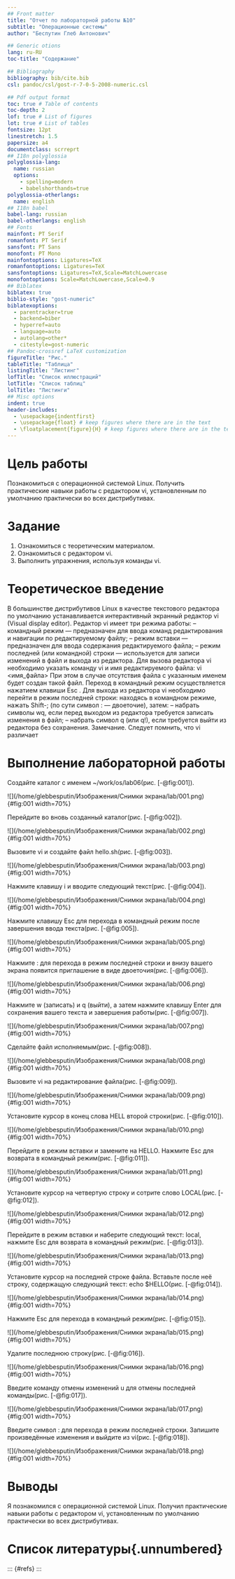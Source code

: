 ```yaml
---
## Front matter
title: "Отчет по лабораторной работы №10"
subtitle: "Операционные системы"
author: "Беспутин Глеб Антонович"

## Generic otions
lang: ru-RU
toc-title: "Содержание"

## Bibliography
bibliography: bib/cite.bib
csl: pandoc/csl/gost-r-7-0-5-2008-numeric.csl

## Pdf output format
toc: true # Table of contents
toc-depth: 2
lof: true # List of figures
lot: true # List of tables
fontsize: 12pt
linestretch: 1.5
papersize: a4
documentclass: scrreprt
## I18n polyglossia
polyglossia-lang:
  name: russian
  options:
	- spelling=modern
	- babelshorthands=true
polyglossia-otherlangs:
  name: english
## I18n babel
babel-lang: russian
babel-otherlangs: english
## Fonts
mainfont: PT Serif
romanfont: PT Serif
sansfont: PT Sans
monofont: PT Mono
mainfontoptions: Ligatures=TeX
romanfontoptions: Ligatures=TeX
sansfontoptions: Ligatures=TeX,Scale=MatchLowercase
monofontoptions: Scale=MatchLowercase,Scale=0.9
## Biblatex
biblatex: true
biblio-style: "gost-numeric"
biblatexoptions:
  - parentracker=true
  - backend=biber
  - hyperref=auto
  - language=auto
  - autolang=other*
  - citestyle=gost-numeric
## Pandoc-crossref LaTeX customization
figureTitle: "Рис."
tableTitle: "Таблица"
listingTitle: "Листинг"
lofTitle: "Список иллюстраций"
lotTitle: "Список таблиц"
lolTitle: "Листинги"
## Misc options
indent: true
header-includes:
  - \usepackage{indentfirst}
  - \usepackage{float} # keep figures where there are in the text
  - \floatplacement{figure}{H} # keep figures where there are in the text
---
```


# Цель работы

Познакомиться с операционной системой Linux. Получить практические навыки работы с редактором vi, установленным по умолчанию практически во всех дистрибутивах.

# Задание

1. Ознакомиться с теоретическим материалом.
2. Ознакомиться с редактором vi.
3. Выполнить упражнения, используя команды vi.


# Теоретическое введение

В большинстве дистрибутивов Linux в качестве текстового редактора по умолчанию
устанавливается интерактивный экранный редактор vi (Visual display editor).
Редактор vi имеет три режима работы:
– командный режим — предназначен для ввода команд редактирования и навигации по
редактируемому файлу;
– режим вставки — предназначен для ввода содержания редактируемого файла;
– режим последней (или командной) строки — используется для записи изменений в файл
и выхода из редактора.
Для вызова редактора vi необходимо указать команду vi и имя редактируемого файла:
vi <имя_файла>
При этом в случае отсутствия файла с указанным именем будет создан такой файл.
Переход в командный режим осуществляется нажатием клавиши Esc . Для выхода из
редактора vi необходимо перейти в режим последней строки: находясь в командном
режиме, нажать Shift-; (по сути символ : — двоеточие), затем:
– набрать символы wq, если перед выходом из редактора требуется записать изменения
в файл;
– набрать символ q (или q!), если требуется выйти из редактора без сохранения.
Замечание. Следует помнить, что vi различает

# Выполнение лабораторной работы

Создайте каталог с именем ~/work/os/lab06(рис. [-@fig:001]).

![](/home/glebbesputin/Изображения/Снимки экрана/lab/001.png){#fig:001 width=70%}

Перейдите во вновь созданный каталог(рис. [-@fig:002]).

![](/home/glebbesputin/Изображения/Снимки экрана/lab/002.png){#fig:001 width=70%}

Вызовите vi и создайте файл hello.sh(рис. [-@fig:003]).

![](/home/glebbesputin/Изображения/Снимки экрана/lab/003.png){#fig:001 width=70%}

Нажмите клавишу i и вводите следующий текст(рис. [-@fig:004]).

![](/home/glebbesputin/Изображения/Снимки экрана/lab/004.png){#fig:001 width=70%}

Нажмите клавишу Esc для перехода в командный режим после завершения ввода
текста(рис. [-@fig:005]).

![](/home/glebbesputin/Изображения/Снимки экрана/lab/005.png){#fig:001 width=70%}

Нажмите : для перехода в режим последней строки и внизу вашего экрана появится
приглашение в виде двоеточия(рис. [-@fig:006]).

![](/home/glebbesputin/Изображения/Снимки экрана/lab/006.png){#fig:001 width=70%}

Нажмите w (записать) и q (выйти), а затем нажмите клавишу Enter для сохранения
вашего текста и завершения работы(рис. [-@fig:007]).

![](/home/glebbesputin/Изображения/Снимки экрана/lab/007.png){#fig:001 width=70%}

Сделайте файл исполняемым(рис. [-@fig:008]).

![](/home/glebbesputin/Изображения/Снимки экрана/lab/008.png){#fig:001 width=70%}

Вызовите vi на редактирование файла(рис. [-@fig:009]).

![](/home/glebbesputin/Изображения/Снимки экрана/lab/009.png){#fig:001 width=70%}

Установите курсор в конец слова HELL второй строки(рис. [-@fig:010]).

![](/home/glebbesputin/Изображения/Снимки экрана/lab/010.png){#fig:001 width=70%}

Перейдите в режим вставки и замените на HELLO. Нажмите Esc для возврата в командный режим(рис. [-@fig:011]).

![](/home/glebbesputin/Изображения/Снимки экрана/lab/011.png){#fig:001 width=70%}

Установите курсор на четвертую строку и сотрите слово LOCAL(рис. [-@fig:012]).

![](/home/glebbesputin/Изображения/Снимки экрана/lab/012.png){#fig:001 width=70%}

Перейдите в режим вставки и наберите следующий текст: local, нажмите Esc для
возврата в командный режим(рис. [-@fig:013]).

![](/home/glebbesputin/Изображения/Снимки экрана/lab/013.png){#fig:001 width=70%}

Установите курсор на последней строке файла. Вставьте после неё строку, содержащую
следующий текст: echo $HELLO(рис. [-@fig:014]).

![](/home/glebbesputin/Изображения/Снимки экрана/lab/014.png){#fig:001 width=70%}

Нажмите Esc для перехода в командный режим(рис. [-@fig:015]).

![](/home/glebbesputin/Изображения/Снимки экрана/lab/015.png){#fig:001 width=70%}

Удалите последнюю строку(рис. [-@fig:016]).

![](/home/glebbesputin/Изображения/Снимки экрана/lab/016.png){#fig:001 width=70%}

Введите команду отмены изменений u для отмены последней команды(рис. [-@fig:017]).

![](/home/glebbesputin/Изображения/Снимки экрана/lab/017.png){#fig:001 width=70%}

Введите символ : для перехода в режим последней строки. Запишите произведённые
изменения и выйдите из vi(рис. [-@fig:018]).

![](/home/glebbesputin/Изображения/Снимки экрана/lab/018.png){#fig:001 width=70%}

# Выводы

Я познакомился с операционной системой Linux. Получил практические навыки работы с редактором vi, установленным по умолчанию практически во всех дистрибутивах.

# Список литературы{.unnumbered}

::: {#refs}
:::
